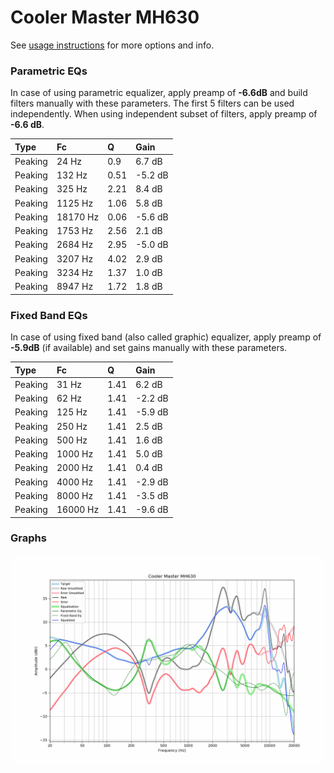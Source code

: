 # Cooler Master MH630
See [usage instructions](https://github.com/jaakkopasanen/AutoEq#usage) for more options and info.

### Parametric EQs
In case of using parametric equalizer, apply preamp of **-6.6dB** and build filters manually
with these parameters. The first 5 filters can be used independently.
When using independent subset of filters, apply preamp of **-6.6 dB**.

| Type    | Fc       |    Q | Gain    |
|:--------|:---------|:-----|:--------|
| Peaking | 24 Hz    | 0.9  | 6.7 dB  |
| Peaking | 132 Hz   | 0.51 | -5.2 dB |
| Peaking | 325 Hz   | 2.21 | 8.4 dB  |
| Peaking | 1125 Hz  | 1.06 | 5.8 dB  |
| Peaking | 18170 Hz | 0.06 | -5.6 dB |
| Peaking | 1753 Hz  | 2.56 | 2.1 dB  |
| Peaking | 2684 Hz  | 2.95 | -5.0 dB |
| Peaking | 3207 Hz  | 4.02 | 2.9 dB  |
| Peaking | 3234 Hz  | 1.37 | 1.0 dB  |
| Peaking | 8947 Hz  | 1.72 | 1.8 dB  |

### Fixed Band EQs
In case of using fixed band (also called graphic) equalizer, apply preamp of **-5.9dB**
(if available) and set gains manually with these parameters.

| Type    | Fc       |    Q | Gain    |
|:--------|:---------|:-----|:--------|
| Peaking | 31 Hz    | 1.41 | 6.2 dB  |
| Peaking | 62 Hz    | 1.41 | -2.2 dB |
| Peaking | 125 Hz   | 1.41 | -5.9 dB |
| Peaking | 250 Hz   | 1.41 | 2.5 dB  |
| Peaking | 500 Hz   | 1.41 | 1.6 dB  |
| Peaking | 1000 Hz  | 1.41 | 5.0 dB  |
| Peaking | 2000 Hz  | 1.41 | 0.4 dB  |
| Peaking | 4000 Hz  | 1.41 | -2.9 dB |
| Peaking | 8000 Hz  | 1.41 | -3.5 dB |
| Peaking | 16000 Hz | 1.41 | -9.6 dB |

### Graphs
![](./Cooler%20Master%20MH630.png)